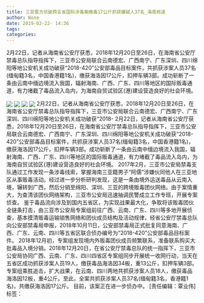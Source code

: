 ```yaml
---
title: 三亚警方侦破跨五省国际涉毒案缴毒17公斤抓获嫌疑人37名_海南频道
author: None
date: 2019-02-22- 14:36
tags: 
categories: 
---
```

2月22日，记者从海南省公安厅获悉，2018年12月20日至26日，在海南省公安厅禁毒总队指导指挥下，三亚市公安局联合云南德宏、广西南宁、广东深圳、四川绵阳等地公安机关成功破获“2018-420”公安部毒品目标案件，共抓获涉案人员37名(缅甸籍3名，中国香港籍1名)，缴获海洛因17公斤，扣押车辆3部。成功斩断了一条由云南中缅边境流入我国，辐射海南、广西、广东、四川等地区的国际贩毒通道，有力堵截了毒品流入岛内，为海南自贸试验区(港)建设营造良好的社会环境。
<!-- more -->
                
<img align="center" border="0" src="http://p1.ifengimg.com/fck/2019_08/18a4cd431bfc213_w800_h450.jpg" />
                
<img align="center" border="0" src="http://p1.ifengimg.com/fck/2019_08/eea5d2291b40fad_w800_h600.jpg" />
            
<img align="center" border="0" src="http://p1.ifengimg.com/fck/2019_08/176db08c31a5317_w800_h600.jpg" />
<img align="center" border="0" src="http://p2.ifengimg.com/a/2016/0810/204c433878d5cf9size1_w16_h16.png" />
2月22日，记者从海南省公安厅获悉，2018年12月20日至26日，在海南省公安厅禁毒总队指导指挥下，三亚市公安局联合云南德宏、广西南宁、广东深圳、四川绵阳等地公安机关成功破获“2018-
2月22日，记者从海南省公安厅获悉，2018年12月20日至26日，在海南省公安厅禁毒总队指导指挥下，三亚市公安局联合云南德宏、广西南宁、广东深圳、四川绵阳等地公安机关成功破获“2018-420”公安部毒品目标案件，共抓获涉案人员37名(缅甸籍3名，中国香港籍1名)，缴获海洛因17公斤，扣押车辆3部。成功斩断了一条由云南中缅边境流入我国，辐射海南、广西、广东、四川等地区的国际贩毒通道，有力堵截了毒品流入岛内，为海南自贸试验区(港)建设营造良好的社会环境。
2017年2月，三亚市公安局禁毒支队通过工作发现一条涉毒线索，掌握海南三亚籍男子“阿儒”涉嫌伙同他人在三亚地区从事贩毒活动。经过进一步分析研判发现，这是一条由境外运送毒品从云南入境，辗转到广西，然后分销至绵阳、深圳、三亚的跨境贩毒团伙网络。由于案情重大，为查清该团伙网络架构，三亚市公安局迅速抽调民警成立工作专班，开展专案侦查。
鉴于毒品流向涉及到国内五省区，为实现战果最大化，争取将该贩毒团伙全链条打击，由三亚市公安局专案组前往广西、云南、广东、四川等多地开展侦查，基本摸清贩毒运输销售网络和团伙成员结构及活动规律，经省公安厅禁毒总队向公安部禁毒局申报，2018年10月11日，公安部禁毒局正式批复同意海南、广西、广东、云南、四川等五省区联合侦办编号为“2018-420”公安部毒品目标案件。
2018年12月初，专案组发现境内外贩毒团伙成员频繁联系，准备联系购买大批毒品入境分销。2018年12月20日，在省公安厅禁毒总队的统一指挥下，三亚市公安局协同广西、云南、广东、四川四省区专案组同步开展统一收网行动，当天在五省区成功抓获涉案人员19人，缴获毒品海洛因34板，重13公斤，扣押车辆3部。专案组乘胜追击，扩大战果，在云南、四川两地共抓获涉案人员18人，缴获毒品海洛因12板，重4公斤。至此，全案共抓获涉案人员37名(缅甸籍3名，香港籍1名)，共缴获海洛因17公斤。
目前，该案正在进一步侦办中。
[责任编辑：覃业伟]
标签：
 
             
